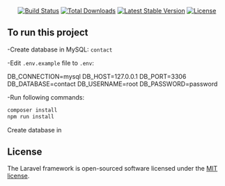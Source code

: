 <p align="center">
<a href="https://travis-ci.org/laravel/framework"><img src="https://travis-ci.org/laravel/framework.svg" alt="Build Status"></a>
<a href="https://packagist.org/packages/laravel/framework"><img src="https://poser.pugx.org/laravel/framework/d/total.svg" alt="Total Downloads"></a>
<a href="https://packagist.org/packages/laravel/framework"><img src="https://poser.pugx.org/laravel/framework/v/stable.svg" alt="Latest Stable Version"></a>
<a href="https://packagist.org/packages/laravel/framework"><img src="https://poser.pugx.org/laravel/framework/license.svg" alt="License"></a>
</p>

## To run this project
-Create database in MySQL: `contact`

-Edit `.env.example` file to `.env`:

DB_CONNECTION=mysql
DB_HOST=127.0.0.1
DB_PORT=3306
DB_DATABASE=contact
DB_USERNAME=root
DB_PASSWORD=password

-Run following commands:
```php
composer install
npm run install
```

Create database in

## License

The Laravel framework is open-sourced software licensed under the [MIT license](https://opensource.org/licenses/MIT).
